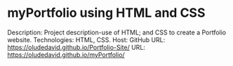 # myPortfolio using HTML and CSS
Description: Project description-use of HTML; and CSS to create a
Portfolio website.
Technologies: HTML, CSS.
Host: GitHub
URL: https://oludedavid.github.io/Portfolio-Site/
URL: https://oludedavid.github.io/myPortfolio/
